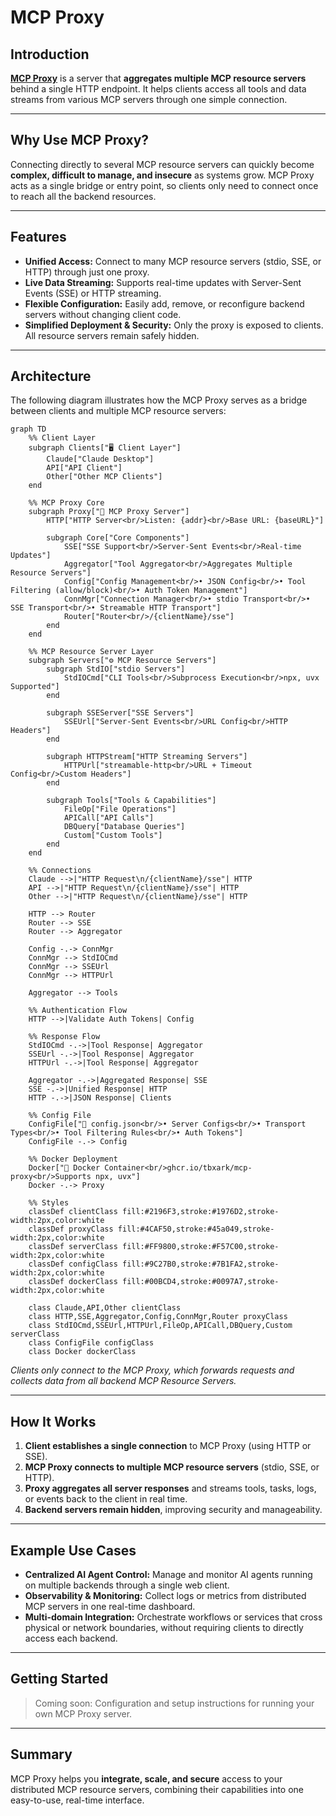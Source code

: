 # MCP Proxy

## Introduction

[**MCP Proxy**](https://github.com/TBXark/mcp-proxy) is a server that **aggregates multiple MCP resource servers** behind a single HTTP endpoint. It helps clients access all tools and data streams from various MCP servers through one simple connection.

---

## Why Use MCP Proxy?

Connecting directly to several MCP resource servers can quickly become **complex, difficult to manage, and insecure** as systems grow. MCP Proxy acts as a single bridge or entry point, so clients only need to connect once to reach all the backend resources.

---

## Features

- **Unified Access:** Connect to many MCP resource servers (stdio, SSE, or HTTP) through just one proxy.
- **Live Data Streaming:** Supports real-time updates with Server-Sent Events (SSE) or HTTP streaming.
- **Flexible Configuration:** Easily add, remove, or reconfigure backend servers without changing client code.
- **Simplified Deployment & Security:** Only the proxy is exposed to clients. All resource servers remain safely hidden.

---

## Architecture

The following diagram illustrates how the MCP Proxy serves as a bridge between clients and multiple MCP resource servers:

```mermaid
graph TD
    %% Client Layer
    subgraph Clients["🖥️ Client Layer"]
        Claude["Claude Desktop"]
        API["API Client"]
        Other["Other MCP Clients"]
    end

    %% MCP Proxy Core
    subgraph Proxy["🔄 MCP Proxy Server"]
        HTTP["HTTP Server<br/>Listen: {addr}<br/>Base URL: {baseURL}"]

        subgraph Core["Core Components"]
            SSE["SSE Support<br/>Server-Sent Events<br/>Real-time Updates"]
            Aggregator["Tool Aggregator<br/>Aggregates Multiple Resource Servers"]
            Config["Config Management<br/>• JSON Config<br/>• Tool Filtering (allow/block)<br/>• Auth Token Management"]
            ConnMgr["Connection Manager<br/>• stdio Transport<br/>• SSE Transport<br/>• Streamable HTTP Transport"]
            Router["Router<br/>/{clientName}/sse"]
        end
    end

    %% MCP Resource Server Layer
    subgraph Servers["⚙️ MCP Resource Servers"]
        subgraph StdIO["stdio Servers"]
            StdIOCmd["CLI Tools<br/>Subprocess Execution<br/>npx, uvx Supported"]
        end

        subgraph SSEServer["SSE Servers"]
            SSEUrl["Server-Sent Events<br/>URL Config<br/>HTTP Headers"]
        end

        subgraph HTTPStream["HTTP Streaming Servers"]
            HTTPUrl["streamable-http<br/>URL + Timeout Config<br/>Custom Headers"]
        end

        subgraph Tools["Tools & Capabilities"]
            FileOp["File Operations"]
            APICall["API Calls"]
            DBQuery["Database Queries"]
            Custom["Custom Tools"]
        end
    end

    %% Connections
    Claude -->|"HTTP Request\n/{clientName}/sse"| HTTP
    API -->|"HTTP Request\n/{clientName}/sse"| HTTP
    Other -->|"HTTP Request\n/{clientName}/sse"| HTTP

    HTTP --> Router
    Router --> SSE
    Router --> Aggregator

    Config -.-> ConnMgr
    ConnMgr --> StdIOCmd
    ConnMgr --> SSEUrl
    ConnMgr --> HTTPUrl

    Aggregator --> Tools

    %% Authentication Flow
    HTTP -->|Validate Auth Tokens| Config

    %% Response Flow
    StdIOCmd -.->|Tool Response| Aggregator
    SSEUrl -.->|Tool Response| Aggregator
    HTTPUrl -.->|Tool Response| Aggregator

    Aggregator -.->|Aggregated Response| SSE
    SSE -.->|Unified Response| HTTP
    HTTP -.->|JSON Response| Clients

    %% Config File
    ConfigFile["📄 config.json<br/>• Server Configs<br/>• Transport Types<br/>• Tool Filtering Rules<br/>• Auth Tokens"]
    ConfigFile -.-> Config

    %% Docker Deployment
    Docker["🐳 Docker Container<br/>ghcr.io/tbxark/mcp-proxy<br/>Supports npx, uvx"]
    Docker -.-> Proxy

    %% Styles
    classDef clientClass fill:#2196F3,stroke:#1976D2,stroke-width:2px,color:white
    classDef proxyClass fill:#4CAF50,stroke:#45a049,stroke-width:2px,color:white
    classDef serverClass fill:#FF9800,stroke:#F57C00,stroke-width:2px,color:white
    classDef configClass fill:#9C27B0,stroke:#7B1FA2,stroke-width:2px,color:white
    classDef dockerClass fill:#00BCD4,stroke:#0097A7,stroke-width:2px,color:white

    class Claude,API,Other clientClass
    class HTTP,SSE,Aggregator,Config,ConnMgr,Router proxyClass
    class StdIOCmd,SSEUrl,HTTPUrl,FileOp,APICall,DBQuery,Custom serverClass
    class ConfigFile configClass
    class Docker dockerClass
```

_Clients only connect to the MCP Proxy, which forwards requests and collects data from all backend MCP Resource Servers._

---

## How It Works

1. **Client establishes a single connection** to MCP Proxy (using HTTP or SSE).
2. **MCP Proxy connects to multiple MCP resource servers** (stdio, SSE, or HTTP).
3. **Proxy aggregates all server responses** and streams tools, tasks, logs, or events back to the client in real time.
4. **Backend servers remain hidden**, improving security and manageability.

---

## Example Use Cases

- **Centralized AI Agent Control:** Manage and monitor AI agents running on multiple backends through a single web client.
- **Observability & Monitoring:** Collect logs or metrics from distributed MCP servers in one real-time dashboard.
- **Multi-domain Integration:** Orchestrate workflows or services that cross physical or network boundaries, without requiring clients to directly access each backend.

---

## Getting Started

> Coming soon: Configuration and setup instructions for running your own MCP Proxy server.

---

## Summary

MCP Proxy helps you **integrate, scale, and secure** access to your distributed MCP resource servers, combining their capabilities into one easy-to-use, real-time interface.
